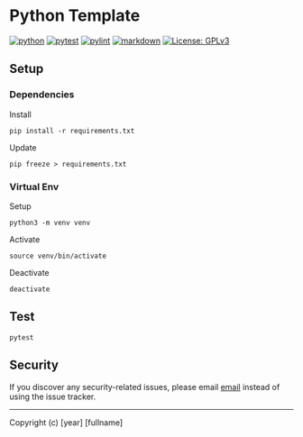 # Python Template

[![python](https://img.shields.io/badge/Python-3.x-3776AB.svg?style=flat&logo=python&logoColor=white)](https://www.python.org)
[![pytest](https://github.com/wnowicki/pytemp/workflows/Pytest/badge.svg)](https://github.com/wnowicki/pytemp/actions?query=branch%3Amain)
[![pylint](https://github.com/wnowicki/pytemp/workflows/Pylint/badge.svg)](https://github.com/wnowicki/pytemp/actions?query=branch%3Amain)
[![markdown](https://github.com/wnowicki/pytemp/workflows/Markdown%20Lint/badge.svg)](https://github.com/wnowicki/pytemp/actions?query=branch%3Amain)
[![License: GPLv3](https://img.shields.io/badge/License-MIT-blue.svg)](https://license.md/licenses/mit-license/)

## Setup

### Dependencies

Install

```shell
pip install -r requirements.txt
```

Update

```shell
pip freeze > requirements.txt
```

### Virtual Env

Setup

```shell
python3 -m venv venv
```

Activate

```shell
source venv/bin/activate
```

Deactivate

```shell
deactivate
```

## Test

```shell
pytest
```

## Security

If you discover any security-related issues, please email [email](mailto:email) instead of using the issue tracker.

---
Copyright (c) [year] [fullname]
